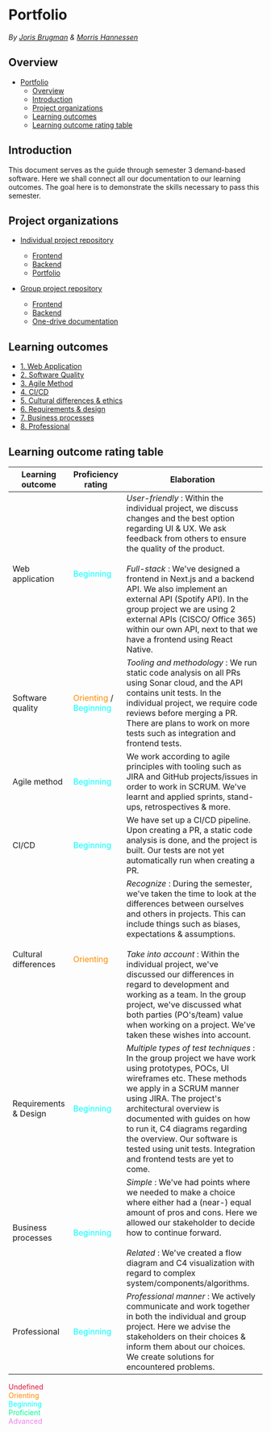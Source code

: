 # Portfolio

_By [Joris Brugman](https://github.com/theartcher) & [Morris Hannessen](https://github.com/MorrisHannessen)_

## Overview

- [Portfolio](#portfolio)
  - [Overview](#overview)
  - [Introduction](#introduction)
  - [Project organizations](#project-organizations)
  - [Learning outcomes](#learning-outcomes)
  - [Learning outcome rating table](#learning-outcome-rating-table)

## Introduction

This document serves as the guide through semester 3 demand-based software. Here we shall connect all our documentation to our learning outcomes. The goal here is to demonstrate the skills necessary to pass this semester.

## Project organizations

- [Individual project repository](https://github.com/S3-Software-IP/monorepo)

  - [Frontend](https://github.com/S3-Software-IP/monorepo)
  - [Backend](https://github.com/S3-Software-IP/monorepo/backend#backend)
  - [Portfolio](README.md#project-organizations)

- [Group project repository](https://github.com/S3-IO-Dev/S3_DB_IO)

  - [Frontend](https://github.com/S3-IO-Dev/S3-DB-IO-Front-end#s3_db_io)
  - [Backend](https://github.com/S3-IO-Dev/S3_DB_IO#project-name)
  - [One-drive documentation](https://stichtingfontys-my.sharepoint.com/:f:/r/personal/504943_student_fontys_nl/Documents/Sem3/Proftaak?csf=1&web=1&e=ZxcpN5)

## Learning outcomes

- [1. Web Application](./learning-outcomes/1-web-application.md)
- [2. Software Quality](./learning-outcomes/2-software-quality.md)
- [3. Agile Method](./learning-outcomes/3-agile-method.md)
- [4. CI/CD](./learning-outcomes/4-ci-cd.md)
- [5. Cultural differences & ethics](./learning-outcomes/5-cultural-differences-and-ethics.md)
- [6. Requirements & design](./learning-outcomes/6-requirements-and-design.md)
- [7. Business processes](./learning-outcomes/7-business-processes.md)
- [8. Professional](./learning-outcomes/8-professional.md)

## Learning outcome rating table

| **Learning outcome**  | **Proficiency rating**                                                                        | **Elaboration**                                                                                                                                                                                                                                                                                                                                                                                                                                                                          |
| --------------------- | --------------------------------------------------------------------------------------------- | ---------------------------------------------------------------------------------------------------------------------------------------------------------------------------------------------------------------------------------------------------------------------------------------------------------------------------------------------------------------------------------------------------------------------------------------------------------------------------------------- |
| Web application       | <div style="color:cyan"> Beginning </div>                                                     | _User-friendly_ : Within the individual project, we discuss changes and the best option regarding UI & UX. We ask feedback from others to ensure the quality of the product.<br><br>_Full-stack_ : We've designed a frontend in Next.js and a backend API. We also implement an external API (Spotify API). In the group project we are using 2 external APIs (CISCO/ Office 365) within our own API, next to that we have a frontend using React Native.                                |
| Software quality      | <span style="color:DarkOrange">Orienting</span> / <span style="color:cyan"> Beginning </span> | _Tooling and methodology_ : We run static code analysis on all PRs using Sonar cloud, and the API contains unit tests. In the individual project, we require code reviews before merging a PR. There are plans to work on more tests such as integration and frontend tests.                                                                                                                                                                                                             |
| Agile method          | <div style="color:cyan"> Beginning </div>                                                     | We work according to agile principles with tooling such as JIRA and GitHub projects/issues in order to work in SCRUM. We've learnt and applied sprints, stand-ups, retrospectives & more.                                                                                                                                                                                                                                                                                                |
| CI/CD                 | <div style="color:Cyan">Beginning</div>                                                       | We have set up a CI/CD pipeline. Upon creating a PR, a static code analysis is done, and the project is built. Our tests are not yet automatically run when creating a PR.                                                                                                                                                                                                                                                                                                               |
| Cultural differences  | <div style="color:DarkOrange">Orienting</div>                                                 | _Recognize_ : During the semester, we've taken the time to look at the differences between ourselves and others in projects. This can include things such as biases, expectations & assumptions.<br><br>_Take into account_ : Within the individual project, we've discussed our differences in regard to development and working as a team. In the group project, we've discussed what both parties (PO's/team) value when working on a project. We've taken these wishes into account. |
| Requirements & Design | <div style="color:Cyan">Beginning</div>                                                       | _Multiple types of test techniques_ : In the group project we have work using prototypes, POCs, UI wireframes etc. These methods we apply in a SCRUM manner using JIRA. The project's architectural overview is documented with guides on how to run it, C4 diagrams regarding the overview. Our software is tested using unit tests. Integration and frontend tests are yet to come.                                                                                                    |
| Business processes    | <div style="color:Cyan">Beginning</div>                                                       | _Simple_ : We've had points where we needed to make a choice where either had a (near-) equal amount of pros and cons. Here we allowed our stakeholder to decide how to continue forward.<br><br>_Related_ : We've created a flow diagram and C4 visualization with regard to complex system/components/algorithms.                                                                                                                                                                      |
| Professional          | <div style="color:cyan"> Beginning </div>                                                     | _Professional manner_ : We actively communicate and work together in both the individual and group project. Here we advise the stakeholders on their choices & inform them about our choices. We create solutions for encountered problems.                                                                                                                                                                                                                                              |

 <div style="color:Crimson">Undefined</div>
 <div style="color:DarkOrange">Orienting</div>
 <div style="color:Cyan">Beginning</div>
 <div style="color:MediumSpringGreen">Proficient</div>
<div style="color:Violet">Advanced</div>
